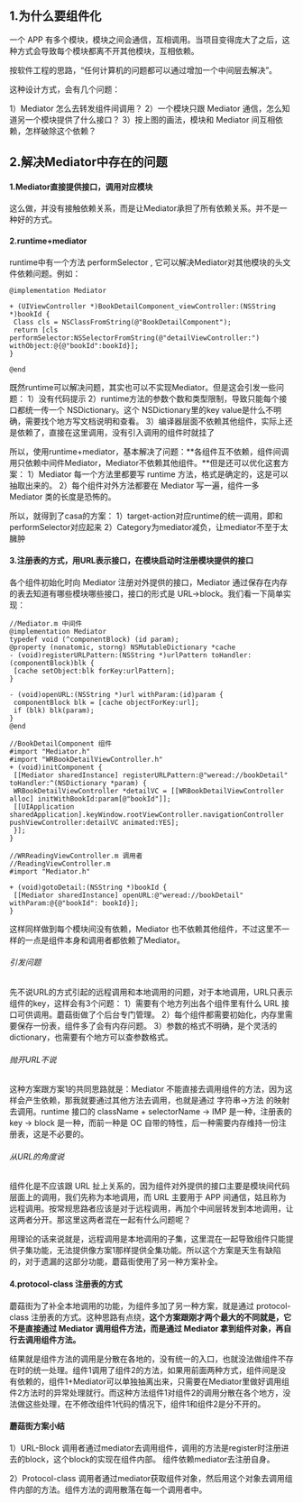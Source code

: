 ## 1.为什么要组件化
一个 APP 有多个模块，模块之间会通信，互相调用。当项目变得庞大了之后，这种方式会导致每个模块都离不开其他模块，互相依赖。

按软件工程的思路，“任何计算机的问题都可以通过增加一个中间层去解决”。

这种设计方式，会有几个问题：

1）Mediator 怎么去转发组件间调用？
2）一个模块只跟 Mediator 通信，怎么知道另一个模块提供了什么接口？
3）按上图的画法，模块和 Mediator 间互相依赖，怎样破除这个依赖？


## 2.解决Mediator中存在的问题

#### 1.Mediator直接提供接口，调用对应模块
这么做，并没有接触依赖关系，而是让Mediator承担了所有依赖关系。并不是一种好的方式。

#### 2.runtime+mediator
runtime中有一个方法 performSelector , 它可以解决Mediator对其他模块的头文件依赖问题。例如：

```
@implementation Mediator

+ (UIViewController *)BookDetailComponent_viewController:(NSString *)bookId {
 Class cls = NSClassFromString(@"BookDetailComponent");
 return [cls performSelector:NSSelectorFromString(@"detailViewController:") withObject:@{@"bookId":bookId}];
}

@end
```

既然runtime可以解决问题，其实也可以不实现Mediator。但是这会引发一些问题：
1）没有代码提示
2）runtime方法的参数个数和类型限制，导致只能每个接口都统一传一个 NSDictionary。这个 NSDictionary里的key value是什么不明确，需要找个地方写文档说明和查看。
3）编译器层面不依赖其他组件，实际上还是依赖了，直接在这里调用，没有引入调用的组件时就挂了

所以，使用runtime+mediator，基本解决了问题：**各组件互不依赖，组件间调用只依赖中间件Mediator，Mediator不依赖其他组件。**但是还可以优化这套方案：
1）Mediator 每一个方法里都要写 runtime 方法，格式是确定的，这是可以抽取出来的。
2）每个组件对外方法都要在 Mediator 写一遍，组件一多 Mediator 类的长度是恐怖的。

所以，就得到了casa的方案：
1）target-action对应runtime的统一调用，即和performSelector对应起来
2）Category为mediator减负，让mediator不至于太臃肿


#### 3.注册表的方式，用URL表示接口，在模块启动时注册模块提供的接口
各个组件初始化时向 Mediator 注册对外提供的接口，Mediator 通过保存在内存的表去知道有哪些模块哪些接口，接口的形式是 URL->block。我们看一下简单实现：

```
//Mediator.m 中间件
@implementation Mediator
typedef void (^componentBlock) (id param);
@property (nonatomic, storng) NSMutableDictionary *cache
- (void)registerURLPattern:(NSString *)urlPattern toHandler:(componentBlock)blk {
 [cache setObject:blk forKey:urlPattern];
}

- (void)openURL:(NSString *)url withParam:(id)param {
 componentBlock blk = [cache objectForKey:url];
 if (blk) blk(param);
}
@end
```

```
//BookDetailComponent 组件
#import "Mediator.h"
#import "WRBookDetailViewController.h"
+ (void)initComponent {
 [[Mediator sharedInstance] registerURLPattern:@"weread://bookDetail" toHandler:^(NSDictionary *param) {
 WRBookDetailViewController *detailVC = [[WRBookDetailViewController alloc] initWithBookId:param[@"bookId"]];
 [[UIApplication sharedApplication].keyWindow.rootViewController.navigationController pushViewController:detailVC animated:YES];
 }];
}
```

```
//WRReadingViewController.m 调用者
//ReadingViewController.m
#import "Mediator.h"

+ (void)gotoDetail:(NSString *)bookId {
 [[Mediator sharedInstance] openURL:@"weread://bookDetail" withParam:@{@"bookId": bookId}];
}
```

这样同样做到每个模块间没有依赖，Mediator 也不依赖其他组件，不过这里不一样的一点是组件本身和调用者都依赖了Mediator。

###### 引发问题
先不说URL的方式引起的远程调用和本地调用的问题，对于本地调用，URL只表示组件的key，这样会有3个问题：
1）需要有个地方列出各个组件里有什么 URL 接口可供调用。蘑菇街做了个后台专门管理。
2）每个组件都需要初始化，内存里需要保存一份表，组件多了会有内存问题。
3）参数的格式不明确，是个灵活的 dictionary，也需要有个地方可以查参数格式。

###### 抛开URL不说
这种方案跟方案1的共同思路就是：Mediator 不能直接去调用组件的方法，因为这样会产生依赖，那我就要通过其他方法去调用，也就是通过 字符串->方法 的映射去调用。runtime 接口的 className + selectorName -> IMP 是一种，注册表的 key -> block 是一种，而前一种是 OC 自带的特性，后一种需要内存维持一份注册表，这是不必要的。

###### 从URL的角度说
组件化是不应该跟 URL 扯上关系的，因为组件对外提供的接口主要是模块间代码层面上的调用，我们先称为本地调用，而 URL 主要用于 APP 间通信，姑且称为远程调用。按常规思路者应该是对于远程调用，再加个中间层转发到本地调用，让这两者分开。那这里这两者混在一起有什么问题呢？

用理论的话来说就是，远程调用是本地调用的子集，这里混在一起导致组件只能提供子集功能，无法提供像方案1那样提供全集功能。所以这个方案是天生有缺陷的，对于遗漏的这部分功能，蘑菇街使用了另一种方案补全。

#### 4.protocol-class 注册表的方式
蘑菇街为了补全本地调用的功能，为组件多加了另一种方案，就是通过 protocol-class 注册表的方式。这种思路有点绕，**这个方案跟刚才两个最大的不同就是，它不是直接通过 Mediator 调用组件方法，而是通过 Mediator 拿到组件对象，再自行去调用组件方法。**

结果就是组件方法的调用是分散在各地的，没有统一的入口，也就没法做组件不存在时的统一处理。组件1调用了组件2的方法，如果用前面两种方式，组件间是没有依赖的，组件1+Mediator可以单独抽离出来，只需要在Mediator里做好调用组件2方法时的异常处理就行。而这种方法组件1对组件2的调用分散在各个地方，没法做这些处理，在不修改组件1代码的情况下，组件1和组件2是分不开的。

#### 蘑菇街方案小结
1）URL-Block	
调用者通过mediator去调用组件，调用的方法是register时注册进去的block，这个block的实现在组件内部。
组件依赖mediator去注册自身。

2）Protocol-class
调用者通过mediator获取组件对象，然后用这个对象去调用组件内部的方法。组件方法的调用散落在每一个调用者中。
